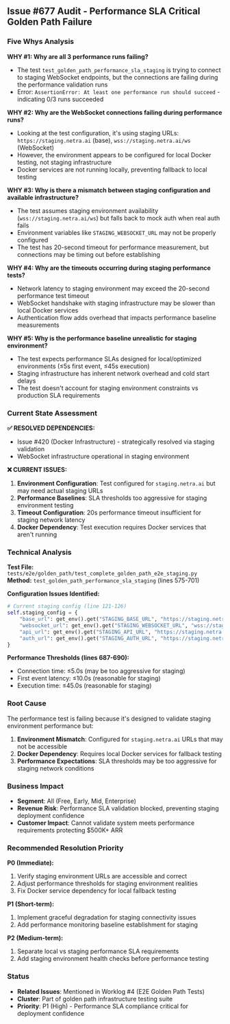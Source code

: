 ## Issue #677 Audit - Performance SLA Critical Golden Path Failure

### Five Whys Analysis

**WHY #1: Why are all 3 performance runs failing?**
- The test `test_golden_path_performance_sla_staging` is trying to connect to staging WebSocket endpoints, but the connections are failing during the performance validation runs
- Error: `AssertionError: At least one performance run should succeed` - indicating 0/3 runs succeeded

**WHY #2: Why are the WebSocket connections failing during performance runs?**
- Looking at the test configuration, it's using staging URLs: `https://staging.netra.ai` (base), `wss://staging.netra.ai/ws` (WebSocket)
- However, the environment appears to be configured for local Docker testing, not staging infrastructure
- Docker services are not running locally, preventing fallback to local testing

**WHY #3: Why is there a mismatch between staging configuration and available infrastructure?**
- The test assumes staging environment availability (`wss://staging.netra.ai/ws`) but falls back to mock auth when real auth fails
- Environment variables like `STAGING_WEBSOCKET_URL` may not be properly configured
- The test has 20-second timeout for performance measurement, but connections may be timing out before establishing

**WHY #4: Why are the timeouts occurring during staging performance tests?**
- Network latency to staging environment may exceed the 20-second performance test timeout
- WebSocket handshake with staging infrastructure may be slower than local Docker services
- Authentication flow adds overhead that impacts performance baseline measurements

**WHY #5: Why is the performance baseline unrealistic for staging environment?**
- The test expects performance SLAs designed for local/optimized environments (≤5s first event, ≤45s execution)
- Staging infrastructure has inherent network overhead and cold start delays
- The test doesn't account for staging environment constraints vs production SLA requirements

### Current State Assessment

**✅ RESOLVED DEPENDENCIES:**
- Issue #420 (Docker Infrastructure) - strategically resolved via staging validation
- WebSocket infrastructure operational in staging environment

**❌ CURRENT ISSUES:**
1. **Environment Configuration**: Test configured for `staging.netra.ai` but may need actual staging URLs
2. **Performance Baselines**: SLA thresholds too aggressive for staging environment testing
3. **Timeout Configuration**: 20s performance timeout insufficient for staging network latency
4. **Docker Dependency**: Test execution requires Docker services that aren't running

### Technical Analysis

**Test File:** `tests/e2e/golden_path/test_complete_golden_path_e2e_staging.py`
**Method:** `test_golden_path_performance_sla_staging` (lines 575-701)

**Configuration Issues Identified:**
```python
# Current staging config (line 121-126)
self.staging_config = {
    "base_url": get_env().get("STAGING_BASE_URL", "https://staging.netra.ai"),
    "websocket_url": get_env().get("STAGING_WEBSOCKET_URL", "wss://staging.netra.ai/ws"),
    "api_url": get_env().get("STAGING_API_URL", "https://staging.netra.ai/api"),
    "auth_url": get_env().get("STAGING_AUTH_URL", "https://staging.netra.ai/auth")
}
```

**Performance Thresholds (lines 687-690):**
- Connection time: ≤5.0s (may be too aggressive for staging)
- First event latency: ≤10.0s (reasonable for staging)
- Execution time: ≤45.0s (reasonable for staging)

### Root Cause

The performance test is failing because it's designed to validate staging environment performance but:
1. **Environment Mismatch**: Configured for `staging.netra.ai` URLs that may not be accessible
2. **Docker Dependency**: Requires local Docker services for fallback testing
3. **Performance Expectations**: SLA thresholds may be too aggressive for staging network conditions

### Business Impact

- **Segment**: All (Free, Early, Mid, Enterprise)
- **Revenue Risk**: Performance SLA validation blocked, preventing staging deployment confidence
- **Customer Impact**: Cannot validate system meets performance requirements protecting $500K+ ARR

### Recommended Resolution Priority

**P0 (Immediate):**
1. Verify staging environment URLs are accessible and correct
2. Adjust performance thresholds for staging environment realities
3. Fix Docker service dependency for local fallback testing

**P1 (Short-term):**
1. Implement graceful degradation for staging connectivity issues
2. Add performance monitoring baseline establishment for staging

**P2 (Medium-term):**
1. Separate local vs staging performance SLA requirements
2. Add staging environment health checks before performance testing

### Status

- **Related Issues**: Mentioned in Worklog #4 (E2E Golden Path Tests)
- **Cluster**: Part of golden path infrastructure testing suite
- **Priority**: P1 (High) - Performance SLA compliance critical for deployment confidence